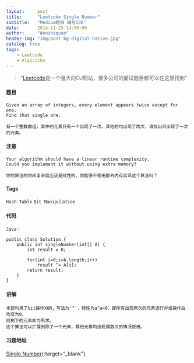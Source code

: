 ```yaml
---
layout:     post
title:      "Leetcode Single Number"
subtitle:   "Medium题目 编号136"
date:       2014-11-25 14:00:00
author:     "Wenzhiquan"
header-img: "img/post-bg-digital-native.jpg"
catalog: true
tags:
    - Leetcode
    - Algorithm
---
```


> “[Leetcode](https://leetcode.com/)是一个强大的OJ网站，很多公司的面试题目都可以在这里找到”

#### 题目

```
Given an array of integers, every element appears twice except for one.
Find that single one.

有一个整数数组，其中的元素只有一个出现了一次，其他的均出现了两次，请找出只出现了一次的元素。
```


#### 注意

```
Your algorithm should have a linear runtime complexity.
Could you implement it without using extra memory?

你的算法的时间复杂度应该是线性的。你能够不使用额外内存实现这个算法吗？
```

#### Tags

`Hash Table` `Bit Manipulation`

#### 代码

```
Java：

public class Solution {
    public int singleNumber(int[] A) {
        int result = 0;

        for(int i=0;i<A.length;i++)
        	result ^= A[i];
        return result;
    }
}
```

#### 讲解

```
本题利用了bit操作XOR，写法为'^'，特性为a^a=0，即所有出现两次的元素进行异或操作后均变为0，
则剩下的元素即为所求。
这个算法可以扩展到除了一个元素，其他元素均出现偶数次的情况使用。
```

#### 习题地址

[Single Number](https://leetcode.com/problems/single-number/){:target="_blank"}
